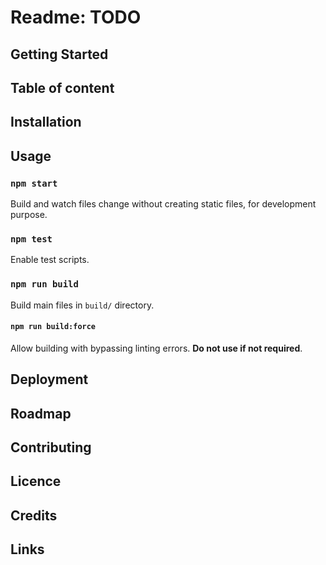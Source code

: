 # Readme: TODO

## Getting Started

## Table of content

## Installation

## Usage

### `npm start`

Build and watch files change without creating static files,
for development purpose.

### `npm test`

Enable test scripts.

### `npm run build`

Build main files in `build/` directory.

#### `npm run build:force`

Allow building with bypassing linting errors.
**Do not use if not required**.

## Deployment

## Roadmap

## Contributing

## Licence

## Credits

## Links
